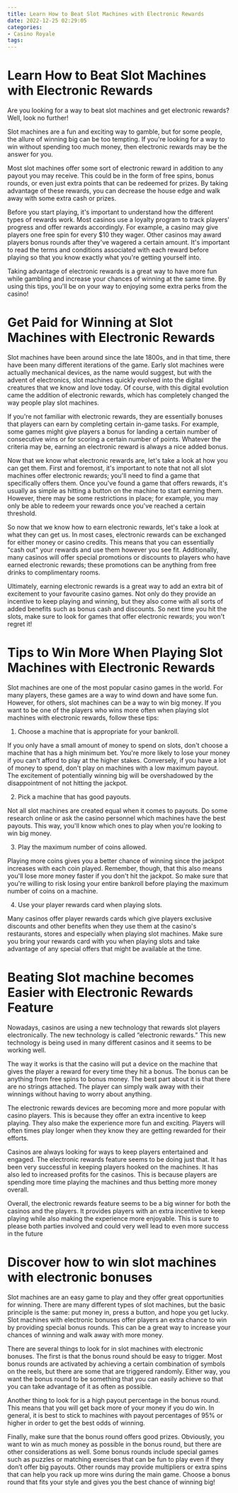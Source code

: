 ```yaml
---
title: Learn How to Beat Slot Machines with Electronic Rewards 
date: 2022-12-25 02:29:05
categories:
- Casino Royale
tags:
---
```



#  Learn How to Beat Slot Machines with Electronic Rewards 

Are you looking for a way to beat slot machines and get electronic rewards? Well, look no further!

Slot machines are a fun and exciting way to gamble, but for some people, the allure of winning big can be too tempting. If you're looking for a way to win without spending too much money, then electronic rewards may be the answer for you.

Most slot machines offer some sort of electronic reward in addition to any payout you may receive. This could be in the form of free spins, bonus rounds, or even just extra points that can be redeemed for prizes. By taking advantage of these rewards, you can decrease the house edge and walk away with some extra cash or prizes.

Before you start playing, it's important to understand how the different types of rewards work. Most casinos use a loyalty program to track players' progress and offer rewards accordingly. For example, a casino may give players one free spin for every $10 they wager. Other casinos may award players bonus rounds after they've wagered a certain amount. It's important to read the terms and conditions associated with each reward before playing so that you know exactly what you're getting yourself into.

Taking advantage of electronic rewards is a great way to have more fun while gambling and increase your chances of winning at the same time. By using this tips, you'll be on your way to enjoying some extra perks from the casino!

#  Get Paid for Winning at Slot Machines with Electronic Rewards 

Slot machines have been around since the late 1800s, and in that time, there have been many different iterations of the game. Early slot machines were actually mechanical devices, as the name would suggest, but with the advent of electronics, slot machines quickly evolved into the digital creatures that we know and love today. Of course, with this digital evolution came the addition of electronic rewards, which has completely changed the way people play slot machines.

If you're not familiar with electronic rewards, they are essentially bonuses that players can earn by completing certain in-game tasks. For example, some games might give players a bonus for landing a certain number of consecutive wins or for scoring a certain number of points. Whatever the criteria may be, earning an electronic reward is always a nice added bonus.

Now that we know what electronic rewards are, let's take a look at how you can get them. First and foremost, it's important to note that not all slot machines offer electronic rewards; you'll need to find a game that specifically offers them. Once you've found a game that offers rewards, it's usually as simple as hitting a button on the machine to start earning them. However, there may be some restrictions in place; for example, you may only be able to redeem your rewards once you've reached a certain threshold.

So now that we know how to earn electronic rewards, let's take a look at what they can get us. In most cases, electronic rewards can be exchanged for either money or casino credits. This means that you can essentially "cash out" your rewards and use them however you see fit. Additionally, many casinos will offer special promotions or discounts to players who have earned electronic rewards; these promotions can be anything from free drinks to complimentary rooms.

Ultimately, earning electronic rewards is a great way to add an extra bit of excitement to your favourite casino games. Not only do they provide an incentive to keep playing and winning, but they also come with all sorts of added benefits such as bonus cash and discounts. So next time you hit the slots, make sure to look for games that offer electronic rewards; you won't regret it!

#  Tips to Win More When Playing Slot Machines with Electronic Rewards 

Slot machines are one of the most popular casino games in the world. For many players, these games are a way to wind down and have some fun. However, for others, slot machines can be a way to win big money. If you want to be one of the players who wins more often when playing slot machines with electronic rewards, follow these tips:

1. Choose a machine that is appropriate for your bankroll.

If you only have a small amount of money to spend on slots, don't choose a machine that has a high minimum bet. You're more likely to lose your money if you can't afford to play at the higher stakes. Conversely, if you have a lot of money to spend, don't play on machines with a low maximum payout. The excitement of potentially winning big will be overshadowed by the disappointment of not hitting the jackpot.

2. Pick a machine that has good payouts.

Not all slot machines are created equal when it comes to payouts. Do some research online or ask the casino personnel which machines have the best payouts. This way, you'll know which ones to play when you're looking to win big money.

3. Play the maximum number of coins allowed.

Playing more coins gives you a better chance of winning since the jackpot increases with each coin played. Remember, though, that this also means you'll lose more money faster if you don't hit the jackpot. So make sure that you're willing to risk losing your entire bankroll before playing the maximum number of coins on a machine.

4. Use your player rewards card when playing slots.

Many casinos offer player rewards cards which give players exclusive discounts and other benefits when they use them at the casino's restaurants, stores and especially when playing slot machines. Make sure you bring your rewards card with you when playing slots and take advantage of any special offers that might be available at the time.

#  Beating Slot machine becomes Easier with Electronic Rewards Feature 
Nowadays, casinos are using a new technology that rewards slot players electronically. The new technology is called “electronic rewards.” This new technology is being used in many different casinos and it seems to be working well. 

The way it works is that the casino will put a device on the machine that gives the player a reward for every time they hit a bonus. The bonus can be anything from free spins to bonus money. The best part about it is that there are no strings attached. The player can simply walk away with their winnings without having to worry about anything. 

The electronic rewards devices are becoming more and more popular with casino players. This is because they offer an extra incentive to keep playing. They also make the experience more fun and exciting. Players will often times play longer when they know they are getting rewarded for their efforts. 

Casinos are always looking for ways to keep players entertained and engaged. The electronic rewards feature seems to be doing just that. It has been very successful in keeping players hooked on the machines. It has also led to increased profits for the casinos. This is because players are spending more time playing the machines and thus betting more money overall. 

Overall, the electronic rewards feature seems to be a big winner for both the casinos and the players. It provides players with an extra incentive to keep playing while also making the experience more enjoyable. This is sure to please both parties involved and could very well lead to even more success in the future

#  Discover how to win slot machines with electronic bonuses

Slot machines are an easy game to play and they offer great opportunities for winning. There are many different types of slot machines, but the basic principle is the same: put money in, press a button, and hope you get lucky. Slot machines with electronic bonuses offer players an extra chance to win by providing special bonus rounds. This can be a great way to increase your chances of winning and walk away with more money.

There are several things to look for in slot machines with electronic bonuses. The first is that the bonus round should be easy to trigger. Most bonus rounds are activated by achieving a certain combination of symbols on the reels, but there are some that are triggered randomly. Either way, you want the bonus round to be something that you can easily achieve so that you can take advantage of it as often as possible.

Another thing to look for is a high payout percentage in the bonus round. This means that you will get back more of your money if you do win. In general, it is best to stick to machines with payout percentages of 95% or higher in order to get the best odds of winning.

Finally, make sure that the bonus round offers good prizes. Obviously, you want to win as much money as possible in the bonus round, but there are other considerations as well. Some bonus rounds include special games such as puzzles or matching exercises that can be fun to play even if they don’t offer big payouts. Other rounds may provide multipliers or extra spins that can help you rack up more wins during the main game. Choose a bonus round that fits your style and gives you the best chance of winning big!